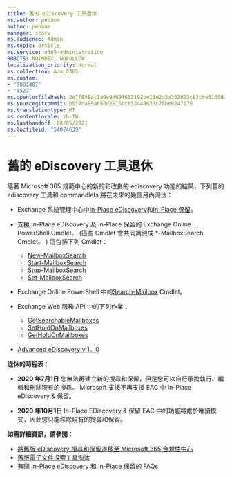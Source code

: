 ```yaml
---
title: 舊的 eDiscovery 工具退休
ms.author: pebaum
author: pebaum
manager: scotv
ms.audience: Admin
ms.topic: article
ms.service: o365-administration
ROBOTS: NOINDEX, NOFOLLOW
localization_priority: Normal
ms.collection: Adm_O365
ms.custom:
- "9001487"
- "3523"
ms.openlocfilehash: 2e7f898ac1a9e9469f633192be18e2a3a362023c83c9e510593196b5a4a0daf5
ms.sourcegitcommit: b5f7da89a650d2915dc652449623c78be6247175
ms.translationtype: MT
ms.contentlocale: zh-TW
ms.lasthandoff: 08/05/2021
ms.locfileid: "54074639"
---
```

# <a name="retirement-of-legacy-ediscovery-tools"></a>舊的 eDiscovery 工具退休

隨著 Microsoft 365 規範中心的新的和改良的 ediscovery 功能的結果，下列舊的 ediscovery 工具和 commandlets 將在未來的幾個月內淘汰：

- Exchange 系統管理中心中[In-Place eDiscovery](https://docs.microsoft.com/exchange/security-and-compliance/in-place-ediscovery/in-place-ediscovery)和[In-Place 保留](https://docs.microsoft.com/exchange/security-and-compliance/create-or-remove-in-place-holds)。

- 支援 In-Place eDiscovery 及 In-Place 保留的 Exchange Online PowerShell Cmdlet。  (這些 Cmdlet 會共同識別成 *-MailboxSearch Cmdlet。 ) 這包括下列 Cmdlet：

    - [New-MailboxSearch](https://docs.microsoft.com/powershell/module/exchange/policy-and-compliance-content-search/new-mailboxsearch)
    - [Start-MailboxSearch](https://docs.microsoft.com/powershell/module/exchange/policy-and-compliance-content-search/start-mailboxsearch)
    - [Stop-MailboxSearch](https://docs.microsoft.com/powershell/module/exchange/policy-and-compliance-content-search/stop-mailboxsearch)
    - [Set-MailboxSearch](https://docs.microsoft.com/powershell/module/exchange/policy-and-compliance-content-search/set-mailboxsearch)

- Exchange Online PowerShell 中的[Search-Mailbox](https://docs.microsoft.com/powershell/module/exchange/mailboxes/search-mailbox?view=exchange-ps) Cmdlet。
- Exchange Web 服務 API 中的下列作業：
    - [GetSearchableMailboxes](https://docs.microsoft.com/exchange/client-developer/web-service-reference/getsearchablemailboxes-operation)
    - [SetHoldOnMailboxes](https://docs.microsoft.com/exchange/client-developer/web-service-reference/setholdonmailboxes-operation)
    - [GetHoldOnMailboxes](https://docs.microsoft.com/exchange/client-developer/web-service-reference/getholdonmailboxes-operation)

- [Advanced eDiscovery v 1。0](https://docs.microsoft.com/microsoft-365/compliance/office-365-advanced-ediscovery)

**退休的時程表**：
- **2020 年7月1日** 您無法再建立新的搜尋和保留，但是您可以自行承擔執行、編輯和刪除現有的搜尋。 Microsoft 支援不再支援 EAC 中 In-Place eDiscovery & 保留。
    
- **2020 年10月1日** In-Place EDiscovery & 保留 EAC 中的功能將處於唯讀模式，因此您只能移除現有的搜尋和保留。

**如需詳細資訊，請參閱**：

 - [將舊版 eDiscovery 搜尋和保留遷移至 Microsoft 365 合規性中心](https://docs.microsoft.com/microsoft-365/compliance/migrate-legacy-ediscovery-searches-and-holds)
 - [舊版電子文件探索工具淘汰](https://docs.microsoft.com/microsoft-365/compliance/legacy-ediscovery-retirement)
 - [有關 In-Place eDiscovery 和 In-Place 保留的 FAQs](https://docs.microsoft.com/microsoft-365/compliance/legacy-ediscovery-retirement#faqs-about-in-place-ediscovery-and-in-place-holds)




